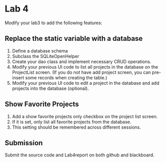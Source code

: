 # Lab 4
Modify your lab3 to add the following features:
## Replace the static variable with a database
1. Define a database schema
2. Subclass the SQLiteOpenHelper 
3. Create your dao class and implement necessary CRUD operations.
4. Modify your previous UI code to list all projects in the database on the ProjectList screen. 
(If you do not have add project screen, you can pre-insert some records when creating the table.)
5. Modify your previous UI code to edit a project in the database and add projects into the database (optional).
## Show Favorite Projects
1. Add a show favorite projects only checkbox on the project list screen. 
2. If it is set, only list all favorite projects from the database. 
3. This setting should be remembered across different sessions.
## Submission
Submit the source code and Lab4report on both github and blackboard.
